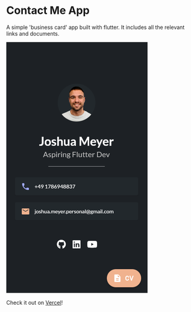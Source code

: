 # Contact Me App

A simple 'business card' app built with flutter. It includes all the relevant links and documents.

![](/assets/images/contact_preview.png)

Check it out on [Vercel](flutter-contact-me.vercel.app)!
